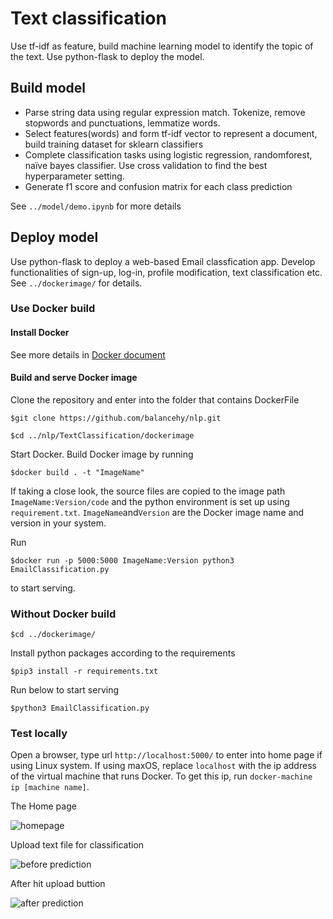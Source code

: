 # Text classification
Use tf-idf as feature, build machine learning model to identify the topic of the text. Use python-flask to deploy the model.

## Build model
- Parse string data using regular expression match. Tokenize, remove stopwords and
punctuations, lemmatize words.
- Select features(words) and form tf-idf vector to represent a document, build training dataset
for sklearn classifiers
- Complete classification tasks using logistic regression, randomforest, naïve bayes classifier.
Use cross validation to find the best hyperparameter setting.
- Generate f1 score and confusion matrix for each class prediction

See ```../model/demo.ipynb``` for more details

## Deploy model
Use python-flask to deploy a web-based Email classfication app. Develop functionalities of sign-up, log-in,  profile modification, text classification etc. See ```../dockerimage/``` for details.

### Use Docker build

#### Install Docker
See more details in [Docker document](https://docs.docker.com/install/)

#### Build and serve Docker image

Clone the repository and enter into the folder that contains DockerFile

```$git clone https://github.com/balancehy/nlp.git```

```$cd ../nlp/TextClassification/dockerimage```

Start Docker. Build Docker image by running

```$docker build . -t "ImageName"```

If taking a close look, the source files are copied to the image path ```ImageName:Version/code``` and the python environment is set up using ```requirement.txt```. ```ImageName```and```Version``` are the Docker image name and version in your system.

Run

```$docker run -p 5000:5000 ImageName:Version python3 EmailClassification.py```

to start serving.

### Without Docker build

```$cd ../dockerimage/```

Install python packages according to the requirements

```$pip3 install -r requirements.txt```

Run below to start serving

```$python3 EmailClassification.py```

### Test locally

Open a browser, type url ```http://localhost:5000/``` to enter into home page if using Linux system. If using maxOS, replace ```localhost``` with the ip address of the virtual machine that runs Docker. To get this ip, run ```docker-machine ip [machine name]```.

The Home page

![homepage](img/Home.png)

Upload text file for classification

![before prediction](img/predict1.png)

After hit upload buttion

![after prediction](img/predict2.png)
